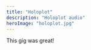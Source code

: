 ```yaml
---
title: "Holoplot"
description: "Holoplot audio"
heroImage: "holoplot.jpg"
---
```


This gig was great!

